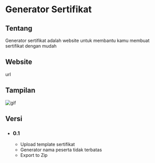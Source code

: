 # Generator Sertifikat


## Tentang
Generator sertifikat adalah website untuk membantu kamu membuat sertifikat dengan mudah

## Website
url

## Tampilan
![gif](https://github.com/iniakunhuda/generator-sertifikat/public/sertifikat-gif.gif)

## Versi
 - ### 0.1
    - Upload template sertifikat
    - Generator nama peserta tidak terbatas
    - Export to Zip
